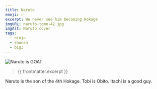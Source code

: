 ```yaml
---
title: Naruto
emoji: ✅
excerpt: We never see him becoming Hokage
imgURL: naruto-tome-42.jpg
imgAlt: Naruto cover
tags:
  - ninja
  - shonen
  - big3
---
```


<script setup lang="ts">
import Blur from '@components/Blur.vue'
import BlurryImage from '@components/BlurryImage.vue'
import { useData } from 'vitepress'

const {frontmatter} = useData();
</script>

<!-- magic comment to set LTeX settings -->
<!-- LTeX: enabled=false -->

![Naruto is GOAT](https://img.shields.io/badge/Rank-GOAT-blue)

<!-- Citation -->

> {{ frontmatter.excerpt }}

<!-- LTeX: enabled=true -->

<Blur>
Naruto is the son of the 4th Hokage.
Tobi is Obito.
Itachi is a good guy.
</Blur>

<BlurryImage :srcUrl="frontmatter.imgURL" :alt="frontmatter.imgAlt" />
